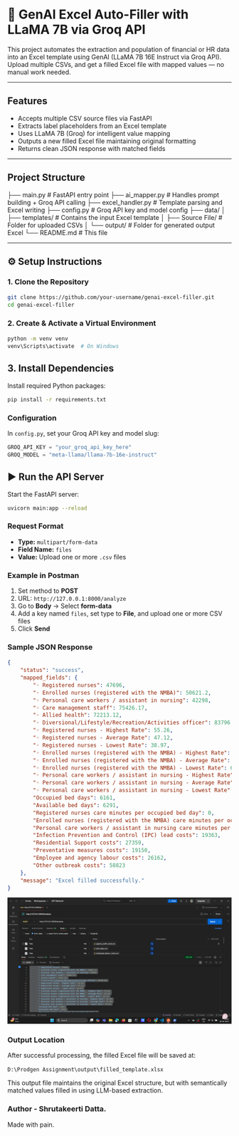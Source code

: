 # 🧠 GenAI Excel Auto-Filler with LLaMA 7B via Groq API

This project automates the extraction and population of financial or HR data into an Excel template using GenAI (LLaMA 7B 16E Instruct via Groq API). Upload multiple CSVs, and get a filled Excel file with mapped values — no manual work needed.

---

##  Features

- Accepts multiple CSV source files via FastAPI
-  Extracts label placeholders from an Excel template
-  Uses LLaMA 7B (Groq) for intelligent value mapping
-  Outputs a new filled Excel file maintaining original formatting
- Returns clean JSON response with matched fields

---

##  Project Structure
├── main.py # FastAPI entry point
├── ai_mapper.py # Handles prompt building + Groq API calling
├── excel_handler.py # Template parsing and Excel writing
├── config.py # Groq API key and model config
├── data/
│ ├── templates/ # Contains the input Excel template
│ ├── Source File/ # Folder for uploaded CSVs
│ └── output/ # Folder for generated output Excel
└── README.md # This file


---

## ⚙️ Setup Instructions

### 1. Clone the Repository
```bash
git clone https://github.com/your-username/genai-excel-filler.git
cd genai-excel-filler
```

### 2. Create & Activate a Virtual Environment
```bash
python -m venv venv
venv\Scripts\activate  # On Windows
```
## 3. Install Dependencies

Install required Python packages:

```bash
pip install -r requirements.txt

```

###  Configuration

In `config.py`, set your Groq API key and model slug:

```python
GROQ_API_KEY = "your_groq_api_key_here"
GROQ_MODEL = "meta-llama/llama-7b-16e-instruct"
```

## ▶️ Run the API Server

Start the FastAPI server:

```bash
uvicorn main:app --reload
```


### Request Format
- **Type:** `multipart/form-data`
- **Field Name:** `files`
- **Value:** Upload one or more `.csv` files

### Example in Postman
1. Set method to **POST**
2. URL: `http://127.0.0.1:8000/analyze`
3. Go to **Body** → Select **form-data**
4. Add a key named `files`, set type to **File**, and upload one or more CSV files
5. Click **Send**

### Sample JSON Response
```json
{
    "status": "success",
    "mapped_fields": {
        "◦ Registered nurses": 47696,
        "◦ Enrolled nurses (registered with the NMBA)": 50621.2,
        "◦ Personal care workers / assistant in nursing": 42298,
        "◦ Care management staff": 75426.17,
        "◦ Allied health": 72213.12,
        "◦ Diversional/Lifestyle/Recreation/Activities officer": 83796.32,
        "◦ Registered nurses - Highest Rate": 55.26,
        "◦ Registered nurses - Average Rate": 47.12,
        "◦ Registered nurses - Lowest Rate": 38.97,
        "◦ Enrolled nurses (registered with the NMBA) - Highest Rate": 75.99,
        "◦ Enrolled nurses (registered with the NMBA) - Average Rate": 69.18,
        "◦ Enrolled nurses (registered with the NMBA) - Lowest Rate": 62.37,
        "◦ Personal care workers / assistant in nursing - Highest Rate": 51.73,
        "◦ Personal care workers / assistant in nursing - Average Rate": 46.38,
        "◦ Personal care workers / assistant in nursing - Lowest Rate": 41.03,
        "Occupied bed days": 6161,
        "Available bed days": 6291,
        "Registered nurses care minutes per occupied bed day": 0,
        "Enrolled nurses (registered with the NMBA) care minutes per occupied bed day": 0,
        "Personal care workers / assistant in nursing care minutes per occupied bed day": 0,
        "Infection Prevention and Control (IPC) lead costs": 19363,
        "Residential Support costs": 27359,
        "Preventative measures costs": 19150,
        "Employee and agency labour costs": 26162,
        "Other outbreak costs": 58823
    },
    "message": "Excel filled successfully."
}
```
![API Response Screenshot](https://github.com/Shrutakeerti/Refactored-happiness/blob/main/Screenshot%20(307).png)

###  Output Location

After successful processing, the filled Excel file will be saved at:

`D:\Prodgen Assignment\output\filled_template.xlsx`

This output file maintains the original Excel structure, but with semantically matched values filled in using LLM-based extraction.
### Author - Shrutakeerti Datta.
Made with pain.



